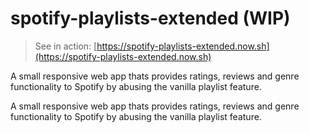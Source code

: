 # spotify-playlists-extended (WIP)

> See in action: [https://spotify-playlists-extended.now.sh](https://spotify-playlists-extended.now.sh)


A small responsive web app thats provides ratings, reviews and genre functionality to Spotify by abusing the vanilla playlist feature.

A small responsive web app thats provides ratings, reviews and genre functionality to Spotify by abusing the vanilla playlist feature.
